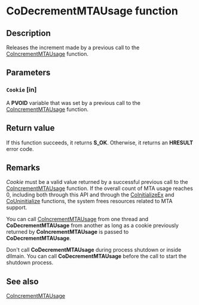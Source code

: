 # CoDecrementMTAUsage function

## Description

Releases the increment made by a previous call to the [CoIncrementMTAUsage](https://learn.microsoft.com/windows/desktop/api/combaseapi/nf-combaseapi-coincrementmtausage) function.

## Parameters

### `Cookie` [in]

A **PVOID** variable that was set by a previous call to the [CoIncrementMTAUsage](https://learn.microsoft.com/windows/desktop/api/combaseapi/nf-combaseapi-coincrementmtausage) function.

## Return value

If this function succeeds, it returns **S_OK**. Otherwise, it returns an **HRESULT** error code.

## Remarks

*Cookie* must be a valid value returned by a successful previous call to the [CoIncrementMTAUsage](https://learn.microsoft.com/windows/desktop/api/combaseapi/nf-combaseapi-coincrementmtausage) function. If the overall count of MTA usage reaches 0, including both through this API and through the [CoInitializeEx](https://learn.microsoft.com/windows/desktop/api/combaseapi/nf-combaseapi-coinitializeex) and [CoUninitialize](https://learn.microsoft.com/windows/desktop/api/combaseapi/nf-combaseapi-couninitialize) functions, the system frees resources related to MTA support.

You can call [CoIncrementMTAUsage](https://learn.microsoft.com/windows/desktop/api/combaseapi/nf-combaseapi-coincrementmtausage) from one thread and **CoDecrementMTAUsage** from another as long as a cookie previously returned by **CoIncrementMTAUsage** is passed to **CoDecrementMTAUsage**.

Don't call **CoDecrementMTAUsage** during process shutdown or inside dllmain. You can call **CoDecrementMTAUsage** before the call to start the shutdown process.

## See also

[CoIncrementMTAUsage](https://learn.microsoft.com/windows/desktop/api/combaseapi/nf-combaseapi-coincrementmtausage)